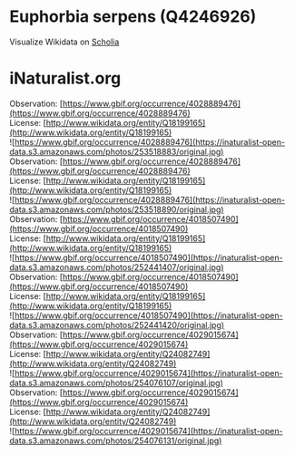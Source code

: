 
Euphorbia serpens (Q4246926)
============================
  
Visualize Wikidata on [Scholia](https://scholia.toolforge.org/taxon/Q4246926)
# iNaturalist.org
  
Observation: [https://www.gbif.org/occurrence/4028889476](https://www.gbif.org/occurrence/4028889476)  
License: [http://www.wikidata.org/entity/Q18199165](http://www.wikidata.org/entity/Q18199165)  
![https://www.gbif.org/occurrence/4028889476](https://inaturalist-open-data.s3.amazonaws.com/photos/253518883/original.jpg)  
Observation: [https://www.gbif.org/occurrence/4028889476](https://www.gbif.org/occurrence/4028889476)  
License: [http://www.wikidata.org/entity/Q18199165](http://www.wikidata.org/entity/Q18199165)  
![https://www.gbif.org/occurrence/4028889476](https://inaturalist-open-data.s3.amazonaws.com/photos/253518890/original.jpg)  
Observation: [https://www.gbif.org/occurrence/4018507490](https://www.gbif.org/occurrence/4018507490)  
License: [http://www.wikidata.org/entity/Q18199165](http://www.wikidata.org/entity/Q18199165)  
![https://www.gbif.org/occurrence/4018507490](https://inaturalist-open-data.s3.amazonaws.com/photos/252441407/original.jpg)  
Observation: [https://www.gbif.org/occurrence/4018507490](https://www.gbif.org/occurrence/4018507490)  
License: [http://www.wikidata.org/entity/Q18199165](http://www.wikidata.org/entity/Q18199165)  
![https://www.gbif.org/occurrence/4018507490](https://inaturalist-open-data.s3.amazonaws.com/photos/252441420/original.jpg)  
Observation: [https://www.gbif.org/occurrence/4029015674](https://www.gbif.org/occurrence/4029015674)  
License: [http://www.wikidata.org/entity/Q24082749](http://www.wikidata.org/entity/Q24082749)  
![https://www.gbif.org/occurrence/4029015674](https://inaturalist-open-data.s3.amazonaws.com/photos/254076107/original.jpg)  
Observation: [https://www.gbif.org/occurrence/4029015674](https://www.gbif.org/occurrence/4029015674)  
License: [http://www.wikidata.org/entity/Q24082749](http://www.wikidata.org/entity/Q24082749)  
![https://www.gbif.org/occurrence/4029015674](https://inaturalist-open-data.s3.amazonaws.com/photos/254076131/original.jpg)